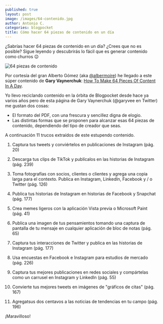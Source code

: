 ```yaml
---
published: true
layout: post
image: /images/64-contenido.jpg
author: Antonio C.
categories: blogpocket
title: Cómo hacer 64 piezas de contenido en un día
---
```

¿Sabrías hacer 64 piezas de contenido en un día? ¿Crees que no es posible? Sigue leyendo y descubrirás lo fácil que es generar contenido como churros 😉

![64 piezas de contenido]({{site.baseurl}}/_posts/64-contenido.jpg)

Por cortesía del gran Alberto Gómez (aka [@albermoire](https://www.twitter.com/albermoire)) he llegado a este súper contenido de **Gary Vaynerchuk**: [How To Make 64 Pieces Of Content In A Day](https://www.garyvaynerchuk.com/how-to-create-64-pieces-of-content-in-a-day/).

Yo llevo reciclando contenido en la órbita de Blogpocket desde hace ya varios años pero de esta página de Gary Vaynerchuk (@garyvee en Twitter) me gustan dos cosas:

- El formato del PDF, con una frescura y sencillez digna de elogio.
- Las distintas formas que se proponen para alcanzar esas 64 piezas de contenido, dependiendo del tipo de creador que seas.

A continuación 11 trucos extraídos de este estupendo contenido.

1. Captura tus tweets y conviértelos en publicaciones de Instagram (pág. 20) 

2. Descarga tus clips de TikTok y publícalos en las historias de Instagram (pág. 239)

3. Toma fotografías con socios, clientes o clientes y agrega una copia larga para el contexto. Publica en Instagram, LinkedIn, Facebook y / o Twitter (pág. 126)

4. Publica tus historias de Instagram en historias de Facebook y Snapchat (pág. 177)

5. Crea memes ligeros con la aplicación Vista previa o Microsoft Paint (pág. 41)

6. Publica una imagen de tus pensamientos tomando una captura de pantalla de tu mensaje en cualquier aplicación de bloc de notas (pág. 65)

7. Captura tus interacciones de Twitter y publica en las historias de Instagram (pág. 177)

8. Usa encuestas en Facebook e Instagram para estudios de mercado (pág. 226)

9. Captura tus mejores publicaciones en redes sociales y compártelas como un carrusel en Instagram y LinkedIn (pág. 55)

10. Convierte tus mejores tweets en imágenes de "gráficos de citas" (pág. 167)

11. Agregatsus dos centavos a las noticias de tendencias en tu campo (pág. 196)

¡Maravilloso!
